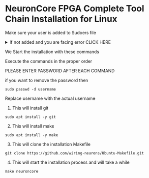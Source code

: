 # NeuronCore FPGA Complete Tool Chain Installation for Linux

Make sure your user is added to Sudoers file

<details>
<summary> If not added and you are facing error CLICK HERE </summary>
<br>

 Execute the following commands in order

 1.
 ```
 su -
 ```

 2.
 Replace username with the actual username

 ```
 sudo usermod -aG sudo username
 ```

 Now reboot your system
</details>

We Start the installation with these commands

Execute the commands in the proper order

PLEASE ENTER PASSWORD AFTER EACH COMMAND

if you want to remove the password then
```
sudo passwd -d username
```
Replace username with the actual username

1. This will install git
```
sudo apt install -y git
```

2. This will install make
```
sudo apt install -y make
```
3. This will clone the installation Makefile
```
git clone https://github.com/wiring-neurons/Ubuntu-Makefile.git
```
4. This will start the installation process and will take a while
```
make neuroncore
```

